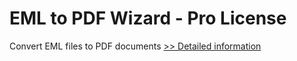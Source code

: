 # EML to PDF Wizard - Pro License
Convert EML files to PDF documents
[>> Detailed information](https://secure.shareit.com/shareit/product.html?productid=300799246&affiliateid=200057808)